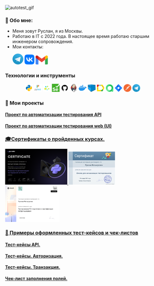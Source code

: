 ![autotest_gif](images/raccoon-rave.gif)

### 👋 Обо мне:

- Меня зовут Руслан, я из Москвы.
- Работаю в IT с 2022 года.
  В настоящее время работаю старшим инженером сопровождения.
- Мои контакты:

<p>
  &#8287;&#8287;&#8287;&#8287;&#8287;
    <a href="https://t.me/matygullin_ruslan"><img width="35px" alt="Telegram" title="Telegram" src="images/tg.png"/></a>
    <a href="https://vk.com/matygullin_ruslan"><img width="32px" alt="VK" title="Vk" src="images/vk.png"/></a>
<!--     <a href="https://www.linkedin.com"><img width="35px" alt="LinkedIn" title="LinkedIn" src="images/linkedin.png/"></a> -->
    <a href="mailto:matygullinruslan@gmail.com"><img width="40px" alt="Write me Email" title="Gmail" src="images/gmail.png"/></a>
</p>

### Технологии и инструменты

<p  align="center">
  <code><img width="5%" title="Python" src="images/python.png"></code>
  <code><img width="5%" title="Pytest" src="images/pytest.png"></code>
  <code><img width="5%" title="Selene" src="images/selene.png"></code>
  <code><img width="5%" title="Selenium" src="images/selenium.png"></code>
  <code><img width="5%" title="GitHub" src="images/github.png"></code>
  <code><img width="5%" title="Jenkins" src="images/jenkins.png"></code>
  <code><img width="5%" title="Docker" src="images/docker.png"></code>
  <code><img width="5%" title="Selenoid" src="images/selenoid.png"></code>
  <code><img width="5%" title="Allure Report" src="images/allure_report.png"></code>
  <code><img width="5%" title="Allure TestOps" src="images/allure_testops.png"></code>
  <code><img width="5%" title="Jira" src="images/jira.png"></code>
  <code><img width="5%" title="Postman" src="images/postman.png"></code>
  <code><img width="5%" title="Telegram" src="images/tg.png"></code>
</p>


<!--Projects-->

### 🚀 Мои проекты

#### <a target="_blank" href="https://github.com/matygullinruslan/project-rest-api">Проект по  автоматизации тестирования API

#### <a target="_blank" href="https://github.com/matygullinruslan/qa_guru_python_9_11_Selene_UI_project"> Проект по  автоматизации тестирования web (UI)

### 🎓Сертификаты о пройденных курсах.

<p  align="left">
    <code><img width="40%" title="QA_GURU" src="images/QA_GURU_courses.png"></code>
    <code><img width="30%" title="ШНАТ" src="images/certificate.png"></code>
    <code><img width="35%" title="Stepik" src="images/stepik_certificate.png"></code>
</p>

### 💼 Примеры оформленных тест-кейсов и чек-листов

#### <a target="_blank" href="https://docs.google.com/spreadsheets/d/1vJ4XbpAiMRWkKypeH0Sv2Dg2Yl8lpL0Q/edit#gid=695123732">Тест-кейсы API.
#### <a target="_blank" href="https://docs.google.com/spreadsheets/d/1apdpsPLpF54jWUqkAJ5EjNIuFfRm1eY-/edit#gid=800195470">Тест-кейсы. Авторизация.
#### <a target="_blank" href="https://docs.google.com/spreadsheets/d/1jRvGlmGTWSFy0-vy2J2dL1a7MW16UcgS/edit#gid=470491826">Тест-кейсы. Транзакция.
#### <a target="_blank" href="https://docs.google.com/spreadsheets/d/1IOr8GFUvLKN8aavEIy6owYjwmj65aJcE/edit#gid=141182581">Чек-лист заполнения полей.
